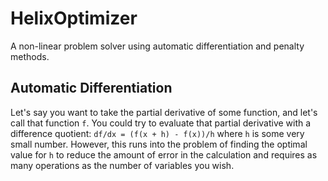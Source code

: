 # HelixOptimizer

A non-linear problem solver using automatic differentiation and penalty methods.

## Automatic Differentiation

Let's say you want to take the partial derivative of some function,
and let's call that function `f`. You could try to evaluate that partial
derivative with a difference quotient: `df/dx = (f(x + h) - f(x))/h`
where `h` is some very small number. However, this runs into the problem
of finding the optimal value for `h` to reduce the amount of error in the
calculation and requires as many operations as the number of variables you wish. 

